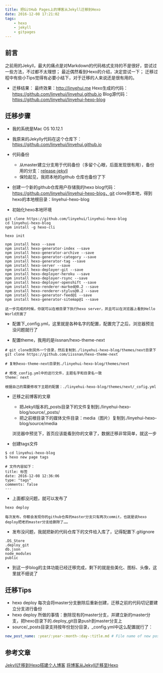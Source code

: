 ```yaml
---
title: 把GitHub Pages上的博客从Jekyll迁移到Hexo
date: 2016-12-08 17:21:02
tags:
    - hexo
    - jekyll
    - gitpages
---
```


## 前言
之前用的Jekyll，最大的痛点是对Markdown的代码格式支持的不是很好，尝试过一些方法，不过都不太理想；
最近偶然看到Hexo的介绍，决定尝试一下；
迁移过程中有些小Tips觉得有必要小结下，对于迁移的人来说还是很有用的。

* 迁移结果：
最终效果：http://linyehui.me
Hexo生成的代码：https://github.com/linyehui/linyehui.github.io
Blog源代码：https://github.com/linyehui/linyehui-hexo-blog

## 迁移步骤
* 我的系统是Mac OS 10.12.1
* 我原来的Jekylly代码在这个仓库下：https://github.com/linyehui/linyehui.github.io
* 代码备份
	- 从master建立分支用于代码备份（多留个心眼，后面发现很有用），备份用的分支：[release-jekyll](https://github.com/linyehui/linyehui.github.io/tree/release-jekyll)
	- 保险起见，我把本地的github 仓库也备份了下

* 创建一个新的github仓库用户存储我的hexo blog代码：https://github.com/linyehui/linyehui-hexo-blog，git clone到本地，得到hexo的本地根目录：linyehui-hexo-blog
* 初始化hexo本地环境
```shell
git clone https://github.com/linyehui/linyehui-hexo-blog
cd linyehui-hexo-blog
npm install -g hexo-cli

hexo init

npm install hexo --save
npm install hexo-generator-index --save
npm install hexo-generator-archive --save
npm install hexo-generator-category --save
npm install hexo-generator-tag --save
npm install hexo-server --save
npm install hexo-deployer-git --save
npm install hexo-deployer-heroku --save
npm install hexo-deployer-rsync --save
npm install hexo-deployer-openshift --save
npm install hexo-renderer-marked@0.2 --save
npm install hexo-renderer-stylus@0.2 --save
npm install hexo-generator-feed@1 --save
npm install hexo-generator-sitemap@1 --save
```
	这一步完成的时候，你就可以在根目录下执行hexo server，并且可以在浏览器上看到Hello World页面了

* 配置下_config.yml，这里就是各种名字的配置，配置完了之后，浏览器预览没问题就行了

* 配置theme，我用的是iissnan/hexo-theme-next
```
# git clone到另外一个目录，然后复制到./linyehui-hexo-blog/themes/next目录下
git clone https://github.com/iissnan/hexo-theme-next

# 复制hexo-theme-next目录到./linyehui-hexo-blog/themes/next

# 修改_config.yml中的这行文件，主题名字和目录名一致
theme: next
```
	根据自己的需要修改下主题的配置：./linyehui-hexo-blog/themes/next/_cofig.yml

* 迁移之前博客的文章
	- 把Jekyll版本的_posts目录下的文件复制到./linyehui-hexo-blog/source/_posts/
	- 把之前根目录下的媒体文件目录：media（图片）复制到./linyehui-hexo-blog/source/media
	
	浏览器中预览下，首页应该能看到你的文章了，数据迁移非常简单，就这一步

* 创建tags文件
```
$ cd linyehui-hexo-blog
$ hexo new page tags

# 文件内容如下：
title: 标签
date: 2016-12-08 12:36:06
type: "tags"
comments: false
---
```

* 上面都没问题，就可以发布了
```
hexo deploy
```
	每次发布，你都会发现你的github仓库的master分支只有两次commit，也就是说hexo deploy把老的master分支给删除了……

* 发布没问题，我就把新的代码仓库下的文件给入库了，记得配置下.gitignore
```
.DS_Store
.deploy_git
db.json
node_modules
public
```

* 到这一步blog的主体功能已经迁移完成，剩下的就是些美化、图标、头像，这里就不细说了

## 迁移Tips
* hexo deploy 每次会将master分支删除后重新创建，迁移之前的代码切记要建立分支进行备份
* hexo deploy 所做的事情：删除现有的master分支，并建立新的master分支，把hexo目录下的.deploy_git目录push到master分支上
* source/_posts目录支持按年份划分目录，_config.yml中这么配置就行了：
```yaml
new_post_name: :year/:year-:month-:day-:title.md # File name of new posts
```

## 参考文章
[Jekyll迁移到Hexo搭建个人博客](http://www.ezlippi.com/blog/2016/02/jekyll-to-hexo.html)
[将博客从Jekyll迁移至Hexo](http://www.wukai.me/2016/01/13/blog-jekyll-to-hexo/)

